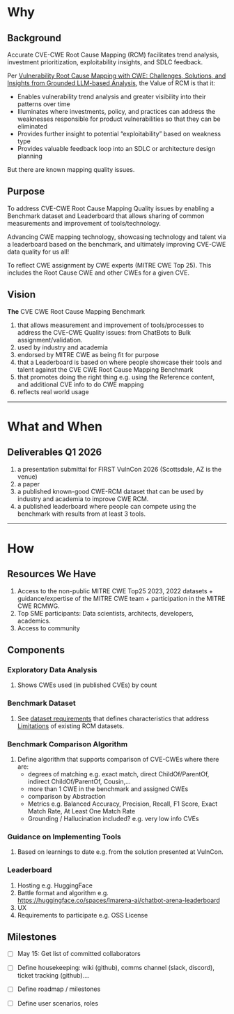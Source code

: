 # Why

## Background
Accurate CVE-CWE Root Cause Mapping (RCM) facilitates trend analysis, investment prioritization, exploitability insights, and SDLC feedback. 

Per [Vulnerability Root Cause Mapping with CWE: Challenges, Solutions, and Insights from Grounded LLM-based Analysis](https://www.first.org/conference/vulncon2025/program#pVulnerability-Root-Cause-Mapping-with-CWE-Challenges-Solutions-and-Insights-from-Grounded-LLM-based-Analysis), the Value of RCM is that it:
* Enables vulnerability trend analysis and greater visibility into their patterns over time
* Illuminates where investments, policy, and practices can address the weaknesses responsible for product vulnerabilities so that they can be eliminated
* Provides further insight to potential “exploitability” based on weakness type
* Provides valuable feedback loop into an SDLC or architecture design planning

But there are known mapping quality issues.

## Purpose
To address CVE-CWE Root Cause Mapping Quality issues by enabling a Benchmark dataset and Leaderboard that allows sharing of common measurements and improvement of tools/technology.

Advancing CWE mapping technology, showcasing technology and talent via a leaderboard based on the benchmark, and ultimately improving CVE-CWE data quality for us all!

To reflect CWE assignment by CWE experts (MITRE CWE Top 25). This includes the Root Cause CWE and other CWEs for a given CVE.

## Vision
**The** CVE CWE Root Cause Mapping Benchmark
1. that allows measurement and improvement of tools/processes to address the CVE-CWE Quality issues: from ChatBots to Bulk assignment/validation.
2. used by industry and academia
3. endorsed by MITRE CWE as being fit for purpose
4. that a Leaderboard is based on where people showcase their tools and talent against the CVE CWE Root Cause Mapping Benchmark
5. that promotes doing the right thing e.g. using the Reference content, and additional CVE info to do CWE mapping
6. reflects real world usage

---
# What and When

## Deliverables Q1 2026
1. a presentation submittal for FIRST VulnCon 2026 (Scottsdale, AZ is the venue)
2. a paper
3. a published known-good CWE-RCM dataset that can be used by industry and academia to improve CWE RCM. 
4. a published leaderboard where people can compete using the benchmark with results from at least 3 tools.


---

# How

## Resources We Have
1. Access to the non-public MITRE CWE Top25 2023, 2022 datasets + guidance/expertise of the MITRE CWE team + participation in the MITRE CWE RCMWG.
2. Top SME participants: Data scientists, architects, developers, academics.
3. Access to community


## Components

### Exploratory Data Analysis 
1. Shows CWEs used (in published CVEs) by count

### Benchmark Dataset
1. See [dataset requirements](dataset.md) that defines characteristics that address [Limitations](https://cybersecai.github.io/cti_models/cyber_security_models/#limitations) of existing RCM datasets.

### Benchmark Comparison Algorithm
1. Define algorithm that supports comparison of CVE-CWEs where there are:
   - degrees of matching e.g. exact match, direct ChildOf/ParentOf, indirect ChildOf/ParentOf, Cousin,...
   - more than 1 CWE in the benchmark and assigned CWEs
   - comparison by Abstraction
   - Metrics e.g. Balanced Accuracy, Precision, Recall, F1 Score, Exact Match Rate, At Least One Match Rate
   - Grounding / Hallucination included? e.g. very low info CVEs

### Guidance on Implementing Tools
1. Based on learnings to date e.g. from the solution presented at VulnCon.

### Leaderboard
1. Hosting e.g. HuggingFace
2. Battle format and algorithm e.g. https://huggingface.co/spaces/lmarena-ai/chatbot-arena-leaderboard
3. UX
4. Requirements to participate e.g. OSS License

## Milestones
- [ ] May 15: Get list of committed collaborators
- [ ] Define housekeeping: wiki (github), comms channel (slack, discord), ticket tracking (github).... 
- [ ] Define roadmap / milestones
- [ ] Define user scenarios, roles


